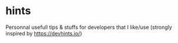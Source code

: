# hints
Personnal usefull tips &amp; stuffs for developers that I like/use (strongly inspired by https://devhints.io/)
